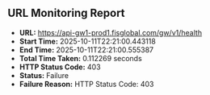 ## URL Monitoring Report

- **URL:** https://api-gw1-prod1.fisglobal.com/gw/v1/health
- **Start Time:** 2025-10-11T22:21:00.443118
- **End Time:** 2025-10-11T22:21:00.555387
- **Total Time Taken:** 0.112269 seconds
- **HTTP Status Code:** 403
- **Status:** Failure
- **Failure Reason:** HTTP Status Code: 403
